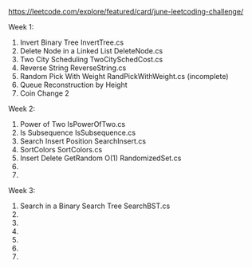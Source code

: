 https://leetcode.com/explore/featured/card/june-leetcoding-challenge/

Week 1:
1) Invert Binary Tree               InvertTree.cs
2) Delete Node in a Linked List     DeleteNode.cs
3) Two City Scheduling              TwoCitySchedCost.cs
4) Reverse String                   ReverseString.cs
5) Random Pick With Weight          RandPickWithWeight.cs       (incomplete)
6) Queue Reconstruction by Height   
7) Coin Change 2                    

Week 2:
1) Power of Two                     IsPowerOfTwo.cs
2) Is Subsequence                   IsSubsequence.cs
3) Search Insert Position           SearchInsert.cs
4) SortColors                       SortColors.cs
5) Insert Delete GetRandom O(1)     RandomizedSet.cs
6) 
7) 

Week 3:
1) Search in a Binary Search Tree   SearchBST.cs
2) 
3) 
4) 
5) 
6) 
7) 